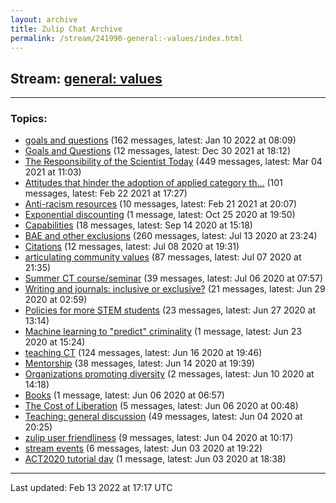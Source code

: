 ```yaml
---
layout: archive
title: Zulip Chat Archive
permalink: /stream/241990-general:-values/index.html
---
```


## Stream: [general: values](https://mattecapu.github.io/ct-zulip-archive/stream/241990-general:-values/index.html)
---

### Topics:

* [goals and questions](topic/goals.20and.20questions.html) (162 messages, latest: Jan 10 2022 at 08:09)
* [Goals and Questions](topic/Goals.20and.20Questions.html) (12 messages, latest: Dec 30 2021 at 18:12)
* [The Responsibility of the Scientist Today](topic/The.20Responsibility.20of.20the.20Scientist.20Today.html) (449 messages, latest: Mar 04 2021 at 11:03)
* [Attitudes that hinder the adoption of applied category th...](topic/Attitudes.20that.20hinder.20the.20adoption.20of.20applied.20category.20th.2E.2E.2E.html) (101 messages, latest: Feb 22 2021 at 17:27)
* [Anti-racism resources](topic/Anti-racism.20resources.html) (10 messages, latest: Feb 21 2021 at 20:07)
* [Exponential discounting](topic/Exponential.20discounting.html) (1 message, latest: Oct 25 2020 at 19:50)
* [Capabilities](topic/Capabilities.html) (18 messages, latest: Sep 14 2020 at 15:18)
* [BAE and other exclusions](topic/BAE.20and.20other.20exclusions.html) (260 messages, latest: Jul 13 2020 at 23:24)
* [Citations](topic/Citations.html) (12 messages, latest: Jul 08 2020 at 19:31)
* [articulating community values](topic/articulating.20community.20values.html) (87 messages, latest: Jul 07 2020 at 21:35)
* [Summer CT course/seminar](topic/Summer.20CT.20course.2Fseminar.html) (39 messages, latest: Jul 06 2020 at 07:57)
* [Writing and journals: inclusive or exclusive?](topic/Writing.20and.20journals.3A.20inclusive.20or.20exclusive.3F.html) (21 messages, latest: Jun 29 2020 at 02:59)
* [Policies for more STEM students](topic/Policies.20for.20more.20STEM.20students.html) (23 messages, latest: Jun 27 2020 at 13:14)
* [Machine learning to "predict" criminality](topic/Machine.20learning.20to.20.22predict.22.20criminality.html) (1 message, latest: Jun 23 2020 at 15:24)
* [teaching CT](topic/teaching.20CT.html) (124 messages, latest: Jun 16 2020 at 19:46)
* [Mentorship](topic/Mentorship.html) (38 messages, latest: Jun 14 2020 at 19:39)
* [Organizations promoting diversity](topic/Organizations.20promoting.20diversity.html) (2 messages, latest: Jun 10 2020 at 14:18)
* [Books](topic/Books.html) (1 message, latest: Jun 06 2020 at 06:57)
* [The Cost of Liberation](topic/The.20Cost.20of.20Liberation.html) (5 messages, latest: Jun 06 2020 at 00:48)
* [Teaching: general discussion](topic/Teaching.3A.20general.20discussion.html) (49 messages, latest: Jun 04 2020 at 20:25)
* [zulip user friendliness](topic/zulip.20user.20friendliness.html) (9 messages, latest: Jun 04 2020 at 10:17)
* [stream events](topic/stream.20events.html) (6 messages, latest: Jun 03 2020 at 19:22)
* [ACT2020 tutorial day](topic/ACT2020.20tutorial.20day.html) (1 message, latest: Jun 03 2020 at 18:38)

<hr><p>Last updated: Feb 13 2022 at 17:17 UTC</p>
